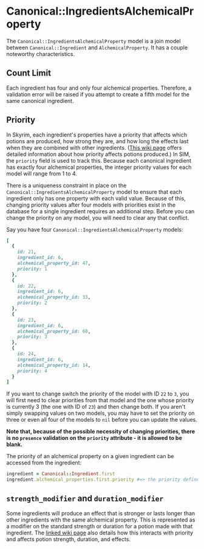 # Canonical::IngredientsAlchemicalProperty

The `Canonical::IngredientsAlchemicalProperty` model is a join model between `Canonical::Ingredient` and `AlchemicalProperty`. It has a couple noteworthy characteristics.

## Count Limit

Each ingredient has four and only four alchemical properties. Therefore, a validation error will be raised if you attempt to create a fifth model for the same canonical ingredient.

## Priority

In Skyrim, each ingredient's properties have a priority that affects which potions are produced, how strong they are, and how long the effects last when they are combined with other ingredients. ([This wiki page](https://en.uesp.net/wiki/Skyrim:Alchemy_Effects) offers detailed information about how priority affects potions produced.) In SIM, the `priority` field is used to track this. Because each canonical ingredient has exactly four alchemical properties, the integer priority values for each model will range from 1 to 4.

There is a uniqueness constraint in place on the `Canonical::IngredientsAlchemicalProperty` model to ensure that each ingredient only has one property with each valid value. Because of this, changing priority values after four models with priorities exist in the database for a single ingredient requires an additional step. Before you can change the priority on any model, you will need to clear any that conflict.

Say you have four `Canonical::IngredientsAlchemicalProperty` models:
```ruby
[
  {
    id: 21,
    ingredient_id: 6,
    alchemical_property_id: 47,
    priority: 1
  },
  {
    id: 22,
    ingredient_id: 6,
    alchemical_property_id: 33,
    priority: 2
  },
  {
    id: 23,
    ingredient_id: 6,
    alchemical_property_id: 60,
    priority: 3
  },
  {
    id: 24,
    ingredient_id: 6,
    alchemical_property_id: 14,
    priority: 4
  }
]
```
If you want to change switch the priority of the model with ID `22` to `3`, you will first need to clear priorities from that model and the one whose priority is currently 3 (the one with ID of `23`) and then change both. If you aren't simply swapping values on two models, you may have to set the priority on three or even all four of the models to `nil` before you can update the values.

**Note that, because of the possible necessity of changing priorities, there is no `presence` validation on the `priority` attribute - it is allowed to be blank.**

The priority of an alchemical property on a given ingredient can be accessed from the ingredient:

```ruby
ingredient = Canonical::Ingredient.first
ingredient.alchemical_properties.first.priority #=> the priority defined on the join model
```

## `strength_modifier` and `duration_modifier`

Some ingredients will produce an effect that is stronger or lasts longer than other ingredients with the same alchemical property. This is represented as a modifier on the standard strength or duration for a potion made with that ingredient. The [linked wiki page](https://en.uesp.net/wiki/Skyrim:Alchemy_Effects) also details how this interacts with priority and affects potion strength, duration, and effects.